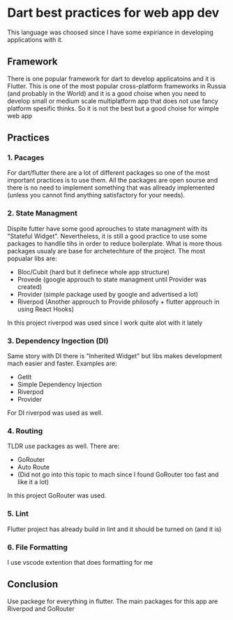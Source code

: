 # Dart best practices for web app dev

This language was choosed since I have some expiriance in developing applications with it.

## Framework

There is one popular framework for dart to develop applicatoins and it is Flutter. This is one of the most popular cross-platform frameworks in Russia (and probably in the World) and it is a good choise when you need to develop small or medium scale multiplatform app that does not use fancy platform spesific thinks. So it is not the best but a good choise for wimple web app

## Practices

### 1. Pacages

For dart/flutter there are a lot of different packages so one of the most important practices is to use them. All the packages are open sourse and there is no need to implement something that was allready implemented (unless you cannot find anything satisfactory for your needs).

### 2. State Managment

Dispite futter have some good aprouches to state managment with its "Stateful Widget". Nevertheless, it is still a good practice to use some packages to handlle tihs in order to reduce boilerplate. What is more thous packages usualy are base for archetechture of the project. The most popualar libs are:

- Bloc/Cubit (hard but it definece whole app structure)
- Provede (google approuch to state managment until Provider was created)
- Provider (simple package used by google and advertised a lot)
- Riverpod (Another approuch to Provide philosofy + flutter approuch in using React Hooks)

In this project riverpod was used since I work quite alot with it lately

### 3. Dependency Ingection (DI)

Same story with DI there is "Inherited Widget" but libs makes development mach easier and faster. Examples are:

- GetIt
- Simple Dependency Injection
- Riverpod
- Provider

For DI riverpod was used as well.

### 4. Routing

TLDR use packages as well. There are:

- GoRouter
- Auto Route
- (Did not go into this topic to mach since I found GoRouter too fast and like it a lot)

In this project GoRouter was used.

### 5. Lint

Flutter project has already build in lint and it should be turned on (and it is)

### 6. File Formatting

I use vscode extention that does formatting for me

## Conclusion

Use packege for everything in flutter. The main packages for this app are Riverpod and GoRouter
